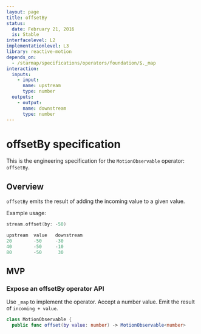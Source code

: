 ```yaml
---
layout: page
title: offsetBy
status:
  date: February 21, 2016
  is: Stable
interfacelevel: L2
implementationlevel: L3
library: reactive-motion
depends_on:
  - /starmap/specifications/operators/foundation/$._map
interaction:
  inputs:
    - input:
      name: upstream
      type: number
  outputs:
    - output:
      name: downstream
      type: number
---
```


# offsetBy specification

This is the engineering specification for the `MotionObservable` operator: `offsetBy`.

## Overview

`offsetBy` emits the result of adding the incoming value to a given value.

Example usage:

```swift
stream.offset(by: -50)

upstream  value   downstream
20        -50     -30
40        -50     -10
80        -50      30
```

## MVP

### Expose an offsetBy operator API

Use `_map` to implement the operator. Accept a number value. Emit the result of `incoming + value`.

```swift
class MotionObservable {
  public func offset(by value: number) -> MotionObservable<number>
```
